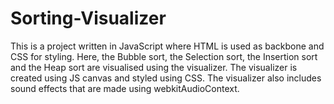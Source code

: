 # Sorting-Visualizer
This is a project written in JavaScript where HTML is used as backbone and CSS for styling.
Here, the Bubble sort, the Selection sort, the Insertion sort and the Heap sort are visualised using the visualizer. 
The visualizer is created using JS canvas and styled using CSS.
The visualizer also includes sound effects that are made using webkitAudioContext.
